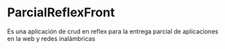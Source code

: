 # ParcialReflexFront
Es una aplicación de crud en reflex para la entrega parcial de aplicaciones en la web y redes inalámbricas
